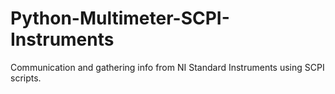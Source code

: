 # Python-Multimeter-SCPI-Instruments
Communication and gathering info from NI Standard Instruments using SCPI scripts.
